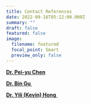 ```yaml
---
title: Contact References
date: 2022-09-16T05:12:00.000Z
summary: ""
draft: false
featured: false
image:
  filename: featured
  focal_point: Smart
  preview_only: false
---
```

**[Dr. Pei-yu Chen](<https://search.asu.edu/profile/2217544>)** 

[**Dr. Bin Gu** ](<https://www.bu.edu/questrom/profile/bin-gu/>)

[**Dr. Yili (Kevin) Hong** ](<http://kevinhong.me/>)



[](http://kevinhong.me/)